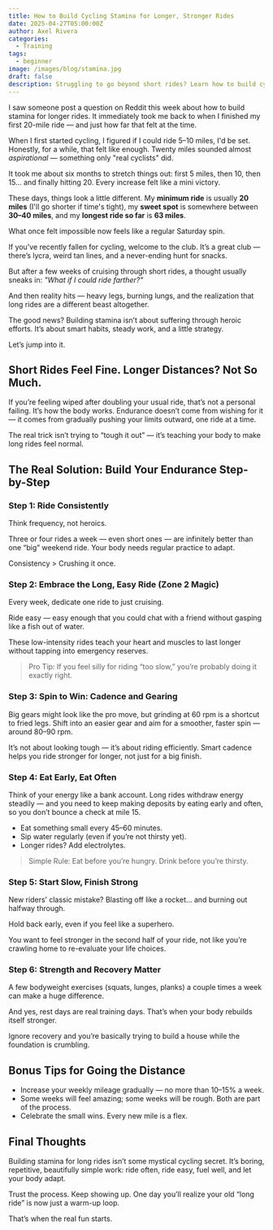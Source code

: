 ```yaml
---
title: How to Build Cycling Stamina for Longer, Stronger Rides
date: 2025-04-27T05:00:00Z
author: Axel Rivera
categories:
  - Training
tags:
  - beginner
image: /images/blog/stamina.jpg
draft: false
description: Struggling to go beyond short rides? Learn how to build cycling stamina with smart training, fueling tips, and pacing strategies. Ride longer, feel stronger, and have more fun on every mile.
---
```

I saw someone post a question on Reddit this week about how to build stamina for longer rides. It immediately took me back to when I finished my first 20-mile ride — and just how far that felt at the time.

When I first started cycling, I figured if I could ride 5–10 miles, I'd be set. Honestly, for a while, that felt like enough. Twenty miles sounded almost *aspirational* — something only "real cyclists" did.

It took me about six months to stretch things out: first 5 miles, then 10, then 15... and finally hitting 20. Every increase felt like a mini victory.

These days, things look a little different. My **minimum ride** is usually **20 miles** (I'll go shorter if time's tight), my **sweet spot** is somewhere between **30–40 miles**, and my **longest ride so far** is **63 miles**.

What once felt impossible now feels like a regular Saturday spin.

If you’ve recently fallen for cycling, welcome to the club. It’s a great club — there’s lycra, weird tan lines, and a never-ending hunt for snacks.

But after a few weeks of cruising through short rides, a thought usually sneaks in: *"What if I could ride farther?"*

And then reality hits — heavy legs, burning lungs, and the realization that long rides are a different beast altogether.

The good news? Building stamina isn’t about suffering through heroic efforts. It’s about smart habits, steady work, and a little strategy.

Let’s jump into it.

## Short Rides Feel Fine. Longer Distances? Not So Much.

If you’re feeling wiped after doubling your usual ride, that’s not a personal failing. It’s how the body works. Endurance doesn’t come from wishing for it — it comes from gradually pushing your limits outward, one ride at a time.

The real trick isn’t trying to “tough it out” — it’s teaching your body to make long rides feel normal.

## The Real Solution: Build Your Endurance Step-by-Step

### Step 1: Ride Consistently

Think frequency, not heroics.

Three or four rides a week — even short ones — are infinitely better than one “big” weekend ride. Your body needs regular practice to adapt.

Consistency > Crushing it once.

### Step 2: Embrace the Long, Easy Ride (Zone 2 Magic)

Every week, dedicate one ride to just cruising.

Ride easy — easy enough that you could chat with a friend without gasping like a fish out of water.

These low-intensity rides teach your heart and muscles to last longer without tapping into emergency reserves.

> Pro Tip: If you feel silly for riding “too slow,” you’re probably doing it exactly right.

### Step 3: Spin to Win: Cadence and Gearing

Big gears might look like the pro move, but grinding at 60 rpm is a shortcut to fried legs. Shift into an easier gear and aim for a smoother, faster spin — around 80–90 rpm.

It’s not about looking tough — it’s about riding efficiently. Smart cadence helps you ride stronger for longer, not just for a big finish.

### Step 4: Eat Early, Eat Often

Think of your energy like a bank account. Long rides withdraw energy steadily — and you need to keep making deposits by eating early and often, so you don’t bounce a check at mile 15.

- Eat something small every 45–60 minutes.
- Sip water regularly (even if you’re not thirsty yet).
- Longer rides? Add electrolytes.

> Simple Rule: Eat before you’re hungry. Drink before you’re thirsty.

### Step 5: Start Slow, Finish Strong

New riders’ classic mistake? Blasting off like a rocket… and burning out halfway through.

Hold back early, even if you feel like a superhero.

You want to feel stronger in the second half of your ride, not like you’re crawling home to re-evaluate your life choices.

### Step 6: Strength and Recovery Matter

A few bodyweight exercises (squats, lunges, planks) a couple times a week can make a huge difference.

And yes, rest days are real training days. That’s when your body rebuilds itself stronger.

Ignore recovery and you’re basically trying to build a house while the foundation is crumbling.

## Bonus Tips for Going the Distance

- Increase your weekly mileage gradually — no more than 10–15% a week.
- Some weeks will feel amazing; some weeks will be rough. Both are part of the process.
- Celebrate the small wins. Every new mile is a flex.

## Final Thoughts

Building stamina for long rides isn’t some mystical cycling secret. It’s boring, repetitive, beautifully simple work: ride often, ride easy, fuel well, and let your body adapt.

Trust the process. Keep showing up. One day you’ll realize your old “long ride” is now just a warm-up loop.

That’s when the real fun starts.
